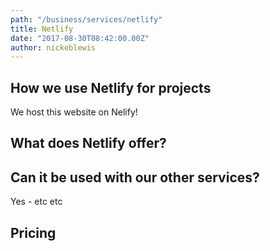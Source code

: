 ```yaml
---
path: "/business/services/netlify"
title: Netlify 
date: "2017-08-30T08:42:00.00Z"
author: nickeblewis
---
```


## How we use Netlify for projects

We host this website on Nelify!

## What does Netlify offer?

## Can it be used with our other services?

Yes - etc etc

## Pricing
